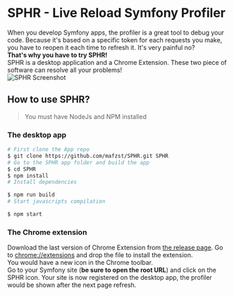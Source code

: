 # SPHR - Live Reload Symfony Profiler  
When you develop Symfony apps, the profiler is a great tool to debug your code. Because it's based on a specific token for each requests you make, you have to reopen it each time to refresh it. It's very painful no?  
**That's why you have to try SPHR!**  
SPHR is a desktop application and a Chrome Extension. These two piece of software can resolve all your problems!  
![SPHR Screenshot](http://img11.hostingpics.net/pics/736050Capturedcrande20160604113707.png)  
## How to use SPHR?  
> You must have NodeJs and NPM installed  

### The desktop app  
``` bash  
# First clone the App repo  
$ git clone https://github.com/mafzst/SPHR.git SPHR   
# Go to the SPHR app folder and build the app  
$ cd SPHR  
$ npm install  
# Install dependencies  

$ npm run build
# Start javascripts compilation

$ npm start
```  
### The Chrome extension  
Download the last version of Chrome Extension from [the release page](https://github.com/mafzst/SPHR/releases). Go to [chrome://extensions](chrome://extension) and drop the file to install the extension.  
You would have a new icon in the Chrome toolbar.  
Go to your Symfony site (__be sure to open the root URL__) and click on the SPHR icon. Your site is now registered on the desktop app, the profiler would be shown after the next page refresh.
